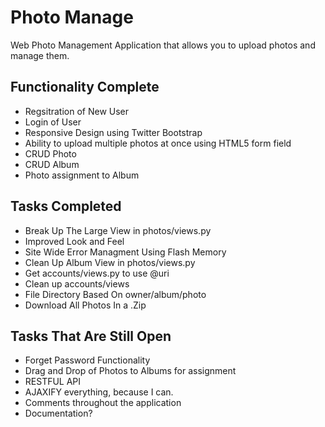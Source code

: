 Photo Manage
===========

Web Photo Management Application that allows you to upload photos and manage them.


Functionality Complete
--------

* Regsitration of New User
* Login of User
* Responsive Design using Twitter Bootstrap
* Ability to upload multiple photos at once using HTML5 form field
* CRUD Photo
* CRUD Album
* Photo assignment to Album

Tasks Completed
--------
* Break Up The Large View in photos/views.py
* Improved Look and Feel
* Site Wide Error Managment Using Flash Memory
* Clean Up Album View in photos/views.py
* Get accounts/views.py to use @uri
* Clean up accounts/views 
* File Directory Based On owner/album/photo
* Download All Photos In a .Zip 

Tasks That Are Still Open
--------

* Forget Password Functionality
* Drag and Drop of Photos to Albums for assignment
* RESTFUL API
* AJAXIFY everything, because I can.
* Comments throughout the application
* Documentation?
